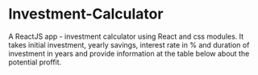 # Investment-Calculator
 A ReactJS app - investment calculator using React and css modules. It takes initial investment,  yearly savings, interest rate in % and duration of investment in years and provide information at the table below about the potential proffit.

